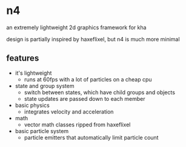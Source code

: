 
# n4

an extremely lightweight 2d graphics framework for kha

design is partially inspired by haxeflixel, but n4 is much more minimal 

## features

- it's lightweight
  - runs at 60fps with a lot of particles on a cheap cpu
- state and group system
  - switch between states, which have child groups and objects
  - state updates are passed down to each member
- basic physics
  - integrates velocity and acceleration
- math
  - vector math classes ripped from haxeflixel
- basic particle system
  - particle emitters that automatically limit particle count
